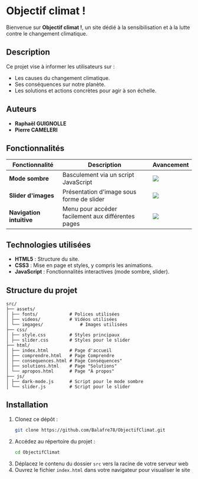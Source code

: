 # Objectif climat !

Bienvenue sur **Objectif climat !**, un site dédié à la sensibilisation et à la lutte contre le changement climatique.

## Description

Ce projet vise à informer les utilisateurs sur :
- Les causes du changement climatique.
- Ses conséquences sur notre planète.
- Les solutions et actions concrètes pour agir à son échelle.

## Auteurs
- **Raphaël GUIGNOLLE**
- **Pierre CAMELERI**

## Fonctionnalités

| Fonctionnalité           | Description                                        | Avancement                         |
|--------------------------|----------------------------------------------------|------------------------------------|
| **Mode sombre**          | Basculement via un script JavaScript               | ![](https://geps.dev/progress/100) |
| **Slider d'images**      | Présentation d'image sous forme de slider          | ![](https://geps.dev/progress/60)  |
| **Navigation intuitive** | Menu pour accéder facilement aux différentes pages | ![](https://geps.dev/progress/80)  |

## Technologies utilisées

- **HTML5** : Structure du site.
- **CSS3** : Mise en page et styles, y compris les animations.
- **JavaScript** : Fonctionnalités interactives (mode sombre, slider).

## Structure du projet
```
src/
├── assets/
│ ├── fonts/            # Polices utilisées
│ ├── videos/           # Vidéos utilisées
│ └── imgages/              # Images utilisées
├── css/
│ ├── style.css         # Styles principaux
│ ├── slider.css        # Styles pour le slider
├── html/
│ ├── index.html        # Page d'accueil
│ ├── comprendre.html   # Page Comprendre
│ ├── consequences.html # Page Conséquences"
│ ├── solutions.html    # Page "Solutions"
│ └── apropos.html      # Page "À propos"
├── js/
│ ├── dark-mode.js      # Script pour le mode sombre
│ └── slider.js         # Script pour le slider
```

## Installation

1. Clonez ce dépôt :
   ```bash
   git clone https://github.com/Balafre78/ObjectifClimat.git
2. Accédez au répertoire du projet :
   ```bash
   cd ObjectifClimat
   ```
3. Déplacez le contenu du dossier `src` vers la racine de votre serveur web
4. Ouvrez le fichier `index.html` dans votre navigateur pour visualiser le site
